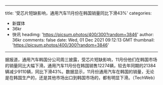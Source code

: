 
---
title: '受芯片短缺影响，通用汽车11月份在韩国销量同比下滑43%'
categories: 
 - 新媒体
 - 36kr
 - 快讯
headimg: 'https://picsum.photos/400/300?random=3846'
author: 36kr
comments: false
date: Wed, 01 Dec 2021 09:12:13 GMT
thumbnail: 'https://picsum.photos/400/300?random=3846'
---

<div>   
据报道，通用汽车韩国分公司周三披露，受芯片短缺影响，11月份他们在韩国市场的销量同比大幅下滑。通用汽车11月份在韩国销售12274辆，较去年同期的21384辆减少9110辆，同比下滑43%。数据显示，11月份通用汽车在韩国的销量，无论是在韩国生产的，还是其他市场出口到韩国市场的，都有明显下滑。（TechWeb）  
</div>
            